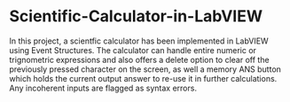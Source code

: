 # Scientific-Calculator-in-LabVIEW
In this project, a scientfic calculator has been implemented in LabVIEW using Event Structures. The calculator can handle entire numeric or trignometric expressions and also offers a delete option to clear off the previously pressed character on the screen, as well a memory ANS button which holds the current output answer to re-use it in further calculations. Any incoherent inputs are flagged as syntax errors.
